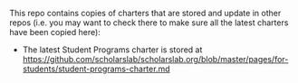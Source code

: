 This repo contains copies of charters that are stored and update in other repos (i.e. you may want to check there to make sure all the latest charters have been copied here):  
* The latest Student Programs charter is stored at <https://github.com/scholarslab/scholarslab.org/blob/master/pages/for-students/student-programs-charter.md>
